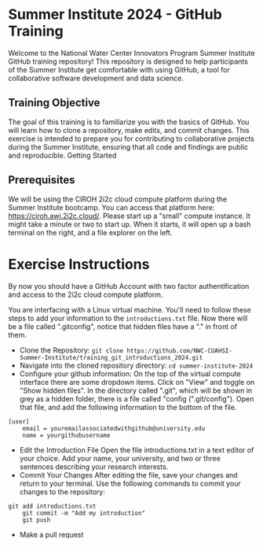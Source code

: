 # Summer Institute 2024 - GitHub Training

Welcome to the National Water Center Innovators Program Summer Institute GitHub training repository! This repository is designed to help participants of the Summer Institute get comfortable with using GitHub, a tool for collaborative software development and data science.

## Training Objective

The goal of this training is to familiarize you with the basics of GitHub. You will learn how to clone a repository, make edits, and commit changes. This exercise is intended to prepare you for contributing to collaborative projects during the Summer Institute, ensuring that all code and findings are public and reproducible.
Getting Started

## Prerequisites
We will be using the CIROH 2i2c cloud compute platform during the Summer Institute bootcamp. You can access that platform here: https://ciroh.awi.2i2c.cloud/. Please start up a "small" compute instance. It might take a minute or two to start up. When it starts, it will open up a bash terminal on the right, and a file explorer on the left.

# Exercise Instructions

By now you should have a GitHub Account with two factor authentification and access to the 2i2c cloud compute platform. 

You are interfacing with a Linux virtual machine. You'll need to follow these steps to add your information to the `introductions.txt` file. Now there will be a file called ".gitconfig", notice that hidden files have a "." in front of them.



- Clone the Repository: `git clone https://github.com/NWC-CUAHSI-Summer-Institute/training_git_introductions_2024.git`
- Navigate into the cloned repository directory: `cd summer-institute-2024`
- Configure your github information:
On the top of the virtual compute interface there are some dropdown items. Click on "View" and toggle on "Show hidden files".
In the directory called ".git", which will be shown in grey as a hidden folder, there is a file called "config (".git/config"). Open that file, and add the following information to the bottom of the file.
```
[user]
	email = youremailassociatedwithgithub@university.edu
	name = yourgithubusername
```
- Edit the Introduction File
    Open the file introductions.txt in a text editor of your choice.
    Add your name, your university, and two or three sentences describing your research interests.
- Commit Your Changes
After editing the file, save your changes and return to your terminal.
Use the following commands to commit your changes to the repository:
```
git add introductions.txt
    git commit -m "Add my introduction"
    git push
```
- Make a pull request